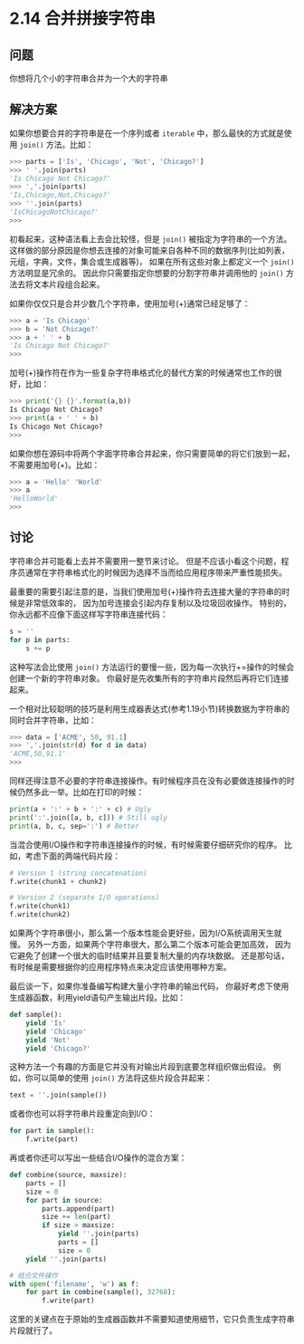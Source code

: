 # 2.14 合并拼接字符串

## 问题

你想将几个小的字符串合并为一个大的字符串

## 解决方案

如果你想要合并的字符串是在一个序列或者 `iterable` 中，那么最快的方式就是使用 `join()` 方法。比如：

```python
>>> parts = ['Is', 'Chicago', 'Not', 'Chicago?']
>>> ' '.join(parts)
'Is Chicago Not Chicago?'
>>> ','.join(parts)
'Is,Chicago,Not,Chicago?'
>>> ''.join(parts)
'IsChicagoNotChicago?'
>>>
```

初看起来，这种语法看上去会比较怪，但是 `join()` 被指定为字符串的一个方法。 这样做的部分原因是你想去连接的对象可能来自各种不同的数据序列(比如列表，元组，字典，文件，集合或生成器等)， 如果在所有这些对象上都定义一个 `join()` 方法明显是冗余的。 因此你只需要指定你想要的分割字符串并调用他的 `join()` 方法去将文本片段组合起来。

如果你仅仅只是合并少数几个字符串，使用加号(+)通常已经足够了：

```python
>>> a = 'Is Chicago'
>>> b = 'Not Chicago?'
>>> a + ' ' + b
'Is Chicago Not Chicago?'
>>>
```

加号(+)操作符在作为一些复杂字符串格式化的替代方案的时候通常也工作的很好，比如：

```python
>>> print('{} {}'.format(a,b))
Is Chicago Not Chicago?
>>> print(a + ' ' + b)
Is Chicago Not Chicago?
>>>
```

如果你想在源码中将两个字面字符串合并起来，你只需要简单的将它们放到一起，不需要用加号(+)。比如：

```python
>>> a = 'Hello' 'World'
>>> a
'HelloWorld'
>>>
```

## 讨论

字符串合并可能看上去并不需要用一整节来讨论。 但是不应该小看这个问题，程序员通常在字符串格式化的时候因为选择不当而给应用程序带来严重性能损失。

最重要的需要引起注意的是，当我们使用加号(+)操作符去连接大量的字符串的时候是非常低效率的， 因为加号连接会引起内存复制以及垃圾回收操作。 特别的，你永远都不应像下面这样写字符串连接代码：

```python
s = ''
for p in parts:
    s += p
```

这种写法会比使用 `join()` 方法运行的要慢一些，因为每一次执行+=操作的时候会创建一个新的字符串对象。 你最好是先收集所有的字符串片段然后再将它们连接起来。

一个相对比较聪明的技巧是利用生成器表达式(参考1.19小节)转换数据为字符串的同时合并字符串，比如：

```python
>>> data = ['ACME', 50, 91.1]
>>> ','.join(str(d) for d in data)
'ACME,50,91.1'
>>>
```

同样还得注意不必要的字符串连接操作。有时候程序员在没有必要做连接操作的时候仍然多此一举。比如在打印的时候：

```python
print(a + ':' + b + ':' + c) # Ugly
print(':'.join([a, b, c])) # Still ugly
print(a, b, c, sep=':') # Better
```

当混合使用I/O操作和字符串连接操作的时候，有时候需要仔细研究你的程序。 比如，考虑下面的两端代码片段：

```python
# Version 1 (string concatenation)
f.write(chunk1 + chunk2)

# Version 2 (separate I/O operations)
f.write(chunk1)
f.write(chunk2)
```

如果两个字符串很小，那么第一个版本性能会更好些，因为I/O系统调用天生就慢。 另外一方面，如果两个字符串很大，那么第二个版本可能会更加高效， 因为它避免了创建一个很大的临时结果并且要复制大量的内存块数据。 还是那句话，有时候是需要根据你的应用程序特点来决定应该使用哪种方案。

最后谈一下，如果你准备编写构建大量小字符串的输出代码， 你最好考虑下使用生成器函数，利用yield语句产生输出片段。比如：

```python
def sample():
    yield 'Is'
    yield 'Chicago'
    yield 'Not'
    yield 'Chicago?'
```

这种方法一个有趣的方面是它并没有对输出片段到底要怎样组织做出假设。 例如，你可以简单的使用 `join()` 方法将这些片段合并起来：

```python
text = ''.join(sample())
```

或者你也可以将字符串片段重定向到I/O：

```python
for part in sample():
    f.write(part)
```

再或者你还可以写出一些结合I/O操作的混合方案：

```python
def combine(source, maxsize):
    parts = []
    size = 0
    for part in source:
        parts.append(part)
        size += len(part)
        if size > maxsize:
            yield ''.join(parts)
            parts = []
            size = 0
    yield ''.join(parts)

# 结合文件操作
with open('filename', 'w') as f:
    for part in combine(sample(), 32768):
        f.write(part)
```

这里的关键点在于原始的生成器函数并不需要知道使用细节，它只负责生成字符串片段就行了。